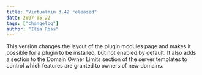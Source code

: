 ```yaml
---
title: "Virtualmin 3.42 released"
date: 2007-05-22
tags: ["changelog"]
author: "Ilia Ross"
---
```


This version changes the layout of the plugin modules page and makes it possible for a plugin to be installed, but not enabled by default. It also adds a section to the Domain Owner Limits section of the server templates to control which features are granted to owners of new domains.
